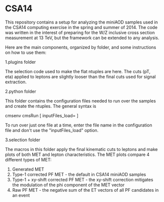 CSA14
=====

This repository contains a setup for analyzing the miniAOD samples used in the CSA14 computing exercise in the spring and summer of 2014. The code was written in the interest of preparing for the W/Z inclusive cross section measurement at 13 TeV, but the framework can be extended to any analysis.

Here are the main components, organized by folder, and some instructions on how to use them:

1.plugins folder

The selection code used to make the flat ntuples are here. The cuts (pT, eta) applied to leptons are slightly looser than the final cuts used for signal extraction.

2.python folder

This folder contains the configuration files needed to run over the samples and create the ntuples. The general syntax is

cmsenv
cmsRun <configuration file> [ inputFiles_load=<text file with list of sample files> ]

To run over just one file at a time, enter the file name in the configuration file and don't use the "inputFiles_load" option.

3.selection folder

The macros in this folder apply the final kinematic cuts to leptons and make plots of both MET and lepton characteristics. The MET plots compare 4 different types of MET:

1. Generated MET
2. Type-1 corrected PF MET - the default in CSA14 miniAOD samples
3. Type-1 + xy-shift corrected PF MET - the xy-shift correction mitigates the modulation of the phi component of the MET vector
4. Raw PF MET - the negative sum of the ET vectors of all PF candidates in an event
